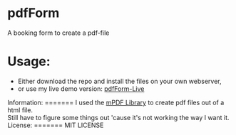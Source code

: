 pdfForm
=======

A booking form to create a pdf-file

Usage:
=======
<ul>
  <li>Either download the repo and install the files on your own webserver,</li>
  <li>or use my live demo version: <a href="http://dev.zimmerpforte.de/pdfForm">pdfForm-Live</a></li>
</ul>
Information:
=======
I used the <a href="http://www.mpdf1.com/mpdf/index.php">mPDF Library</a> to create pdf files out of a html file.<br>
Still have to figure some things out 'cause it's not working the way I want it.
License:
=======
MIT LICENSE

